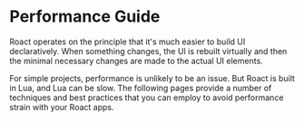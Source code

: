 # Performance Guide
Roact operates on the principle that it's much easier to build UI declaratively. When something changes, the UI is rebuilt virtually and then the minimal necessary changes are made to the actual UI elements.

For simple projects, performance is unlikely to be an issue. But Roact is built in Lua, and Lua can be slow. The following pages provide a number of techniques and best practices that you can employ to avoid performance strain with your Roact apps.